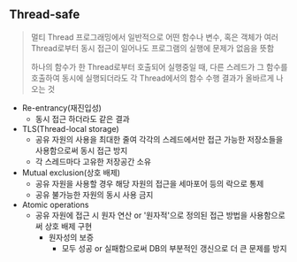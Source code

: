## Thread-safe

> 멀티 Thread 프로그래밍에서 일반적으로 어떤 함수나 변수, 혹은 객체가 여러 Thread로부터 동시 접근이 일어나도 프로그램의 실행에 문제가 없음을 뜻함
>
> 하나의 함수가 한 Thread로부터 호출되어 실행중일 때, 다른 스레드가 그 함수를 호출하여 동시에 실행되더라도 각 Thread에서의 함수 수행 결과가 올바르게 나오는 것

- Re-entrancy(재진입성)
  - 동시 접근 하더라도 같은 결과
- TLS(Thread-local storage)
  - 공유 자원의 사용을 최대한 줄여 각각의 스레드에서만 접근 가능한 저장소들을 사용함으로써 동시 접근 방지
  - 각 스레드마다 고유한 저장공간 소유
- Mutual exclusion(상호 배제)
  - 공유 자원을 사용할 경우 해당 자원의 접근을 세마포어 등의 락으로 통제
  - 공유 불가능한 자원의 동시 사용 금지
- Atomic operations
  - 공유 자원에 접근 시 원자 연산 or '원자적'으로 정의된 접근 방법을 사용함으로써 상호 배제 구현
    - 원자성의 보증
      - 모두 성공 or 실패함으로써 DB의 부분적인 갱신으로 더 큰 문제를 방지